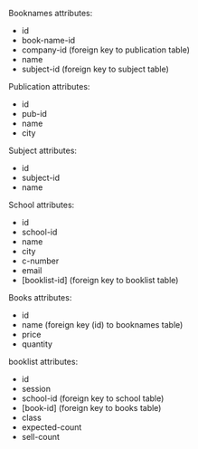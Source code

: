 Booknames attributes:

- id
- book-name-id
- company-id (foreign key to publication table)
- name
- subject-id (foreign key to subject table)


Publication attributes:

- id
- pub-id
- name
- city

Subject attributes:

- id
- subject-id
- name

School attributes:

- id
- school-id
- name
- city
- c-number
- email
- [booklist-id] (foreign key to booklist table)

Books attributes:

- id
- name (foreign key (id) to booknames table)
- price
- quantity

booklist attributes:

- id
- session
- school-id (foreign key to school table)
- [book-id] (foreign key to books table)
- class
- expected-count
- sell-count
